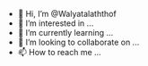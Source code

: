 - 👋 Hi, I’m @Walyatalaththof
- 👀 I’m interested in ...
- 🌱 I’m currently learning ...
- 💞️ I’m looking to collaborate on ...
- 📫 How to reach me ...

<!---
Walyatalaththof/Walyatalaththof is a ✨ special ✨ repository because its `README.md` (this file) appears on your GitHub profile.
You can click the Preview link to take a look at your changes.
--->
